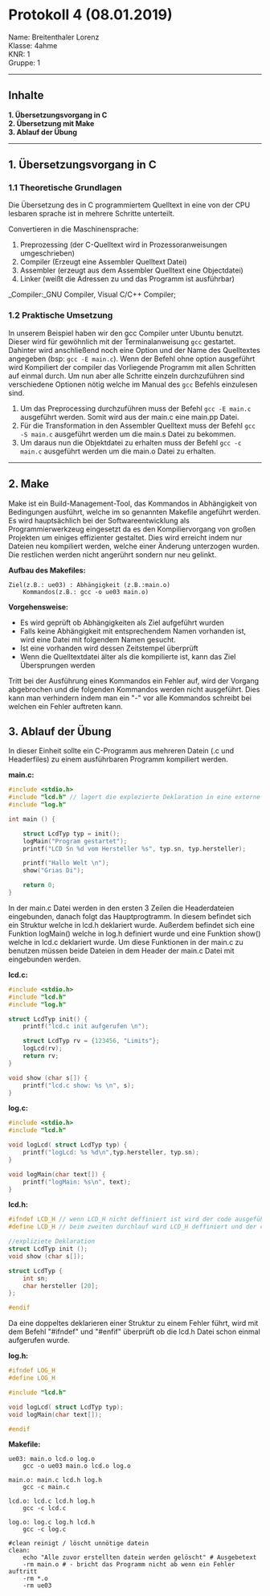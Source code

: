 # Protokoll 4 (08.01.2019)

Name: Breitenthaler Lorenz  
Klasse: 4ahme  
KNR: 1  
Gruppe: 1

---
## Inhalte

**1. Übersetzungsvorgang in C**  
**2. Übersetzung mit Make**  
**3. Ablauf der Übung**  

--- 

## 1. Übersetzungsvorgang in C

### 1.1 Theoretische Grundlagen

Die Übersetzung des in C programmiertem Quelltext in eine von der CPU lesbaren sprache ist in mehrere Schritte unterteilt.

Convertieren in die Maschinensprache:  
1. Preprozessing (der C-Quelltext wird in Prozessoranweisungen umgeschrieben)  
2. Compiler (Erzeugt eine Assembler Quelltext Datei)  
3. Assembler (erzeugt aus dem Assembler Quelltext eine Objectdatei)  
4. Linker (weißt die Adressen zu und das Programm ist ausführbar)  


_Compiler:_GNU Compiler, Visual C/C++ Compiler;

### 1.2 Praktische Umsetzung

In unserem Beispiel haben wir den gcc Compiler unter Ubuntu benutzt. Dieser wird für gewöhnlich mit der Terminalanweisung `gcc`
gestartet. Dahinter wird anschließend noch eine Option und der Name des Quelltextes angegeben (bsp: `gcc -E main.c`).
Wenn der Befehl ohne option ausgeführt wird Kompiliert der compiler das Vorliegende Programm mit allen Schritten auf einmal durch.
Um nun aber alle Schritte einzeln durchzuführen sind verschiedene Optionen nötig welche im Manual des `gcc` Befehls einzulesen sind.
1. Um das Preprocessing durchzuführen muss der Befehl `gcc -E main.c` ausgeführt werden. Somit wird aus der main.c eine main.pp Datei.  
2. Für die Transformation in den Assembler Quelltext muss der Befehl `gcc -S main.c` ausgeführt werden um die main.s Datei zu bekommen.  
3. Um daraus nun die Objektdatei zu erhalten muss der Befehl `gcc -c main.c` ausgeführt werden um die main.o Datei zu erhalten.

---
## 2. Make

Make ist ein Build-Management-Tool, das Kommandos in Abhängigkeit von Bedingungen ausführt, welche im so genannten Makefile angeführt werden.
Es wird hauptsächlich bei der Softwareentwicklung als Programmierwerkzeug eingesetzt da es den Kompiliervorgang von großen Projekten 
um einiges effizienter gestaltet. Dies wird erreicht indem nur Dateien neu kompiliert werden, welche einer Änderung unterzogen wurden.
Die restlichen werden nicht angerührt sondern nur neu gelinkt.

**Aufbau des Makefiles:** 

```
Ziel(z.B.: ue03) : Abhängigkeit (z.B.:main.o)
    Kommandos(z.B.: gcc -o ue03 main.o)
```

**Vorgehensweise:**  
 - Es wird geprüft ob Abhängigkeiten als Ziel aufgeführt wurden  
 - Falls keine Abhängigkeit mit entsprechendem Namen vorhanden ist, wird eine Datei mit folgendem Namen gesucht.
 - Ist eine vorhanden wird dessen Zeitstempel überprüft  
 - Wenn die Quelltextdatei älter als die kompilierte ist, kann das Ziel Übersprungen werden   
 
Tritt bei der Ausführung eines Kommandos ein Fehler auf, wird der Vorgang abgebrochen und die folgenden Kommandos werden nicht ausgeführt. Dies kann man verhindern indem man ein "-" vor alle Kommandos schreibt bei welchen ein Fehler auftreten kann.   


## 3. Ablauf der Übung

In dieser Einheit sollte ein C-Programm aus mehreren Datein (.c und Headerfiles) zu einem ausführbaren Programm kompiliert werden. 

**main.c:**
```c
#include <stdio.h>
#include "lcd.h" // lagert die explezierte Deklaration in eine externe Datei
#include "log.h"

int main () {

	struct LcdTyp typ = init();
	logMain("Program gestartet");
	printf("LCD Sn %d vom Hersteller %s", typ.sn, typ.hersteller);

	printf("Hallo Welt \n");
	show("Grias Di");

	return 0;
}
```

In der main.c Datei werden in den ersten 3 Zeilen die Headerdateien eingebunden, danach folgt das Hauptprogtramm. In diesem befindet sich ein Struktur welche in lcd.h deklariert wurde. Außerdem befindet sich eine Funktion logMain() welche in log.h definiert wurde und eine Funktion show() welche in lcd.c deklariert wurde. Um diese Funktionen in der main.c zu benutzen müssen beide Dateien in dem Header der main.c Datei mit eingebunden werden. 

**lcd.c:**
```c
#include <stdio.h>
#include "lcd.h"
#include "log.h"

struct LcdTyp init() {
	printf("lcd.c init aufgerufen \n");

	struct LcdTyp rv = {123456, "Limits"};
	logLcd(rv);
	return rv;
}

void show (char s[]) {
	printf("lcd.c show: %s \n", s);
}
```
**log.c:**
```c
#include <stdio.h>
#include "lcd.h"

void logLcd( struct LcdTyp typ) {
	printf("logLcd: %s %d\n",typ.hersteller, typ.sn);
}

void logMain(char text[]) {
	printf("logMain: %s\n", text);
}

```

**lcd.h:**
```c
#ifndef LCD_H // wenn LCD_H nicht deffiniert ist wird der code ausgeführt
#define LCD_H // beim zweiten durchlauf wird LCD_H deffiniert und der code nicht ausgeführt

//expliziete Deklaration
struct LcdTyp init ();
void show (char s[]);

struct LcdTyp {
	int sn;
	char hersteller [20];
};

#endif
```
Da eine doppeltes deklarieren einer Struktur zu einem Fehler führt, wird mit dem Befehl "#ifndef" und "#enfif" überprüft ob die lcd.h Datei schon einmal aufgerufen wurde.

**log.h:**
```c
#ifndef LOG_H
#define LOG_H

#include "lcd.h"

void logLcd( struct LcdTyp typ);
void logMain(char text[]);

#endif
```

**Makefile:**
```
ue03: main.o lcd.o log.o
	gcc -o ue03 main.o lcd.o log.o

main.o: main.c lcd.h log.h
	gcc -c main.c

lcd.o: lcd.c lcd.h log.h
	gcc -c lcd.c

log.o: log.c log.h lcd.h
	gcc -c log.c

#clean reinigt / löscht unnötige datein
clean:
	echo "Alle zuvor erstellten datein werden gelöscht" # Ausgebetext
	-rm main.o # - bricht das Programm nicht ab wenn ein Fehler auftritt
	-rm *.o
	-rm ue03
```
